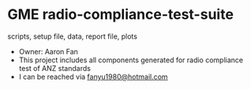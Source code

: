 # GME radio-compliance-test-suite
scripts, setup file, data, report file, plots

- Owner: Aaron Fan
- This project includes all components generated for radio compliance test of ANZ standards
- I can be reached via fanyu1980@hotmail.com
